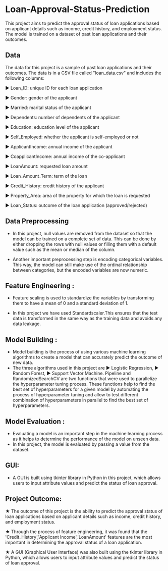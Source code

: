 # Loan-Approval-Status-Prediction

This project aims to predict the approval status of loan applications based on applicant details such as income, credit history, and employment status. The model is trained on a dataset of past loan applications and their outcomes.

## Data
The data for this project is a sample of past loan applications and their outcomes. The data is in a CSV file called "loan_data.csv" and includes the following columns:

&#9658; Loan_ID: unique ID for each loan application

&#9658; Gender: gender of the applicant

&#9658; Married: marital status of the applicant

&#9658; Dependents: number of dependents of the applicant

&#9658; Education: education level of the applicant

&#9658; Self_Employed: whether the applicant is self-employed or not

&#9658; ApplicantIncome: annual income of the applicant

&#9658; CoapplicantIncome: annual income of the co-applicant

&#9658; LoanAmount: requested loan amount

&#9658; Loan_Amount_Term: term of the loan

&#9658; Credit_History: credit history of the applicant

&#9658; Property_Area: area of the property for which the loan is requested

&#9658; Loan_Status: outcome of the loan application (approved/rejected)


## Data Preprocessing
- In this project, null values are removed from the dataset so that the model can be trained on a complete set of data. This can be done by either dropping the rows with null values or filling them with a default value such as the mean or median of the column.

- Another important preprocessing step is encoding categorical variables. This way, the model can still make use of the ordinal relationship between categories, but the encoded variables are now numeric.

## Feature Engineering :
- Feature scaling is used to standardize the variables by transforming them to have a mean of 0 and a standard deviation of 1. 

- In this project we have used Standardscaler.This ensures that the test data is transformed in the same way as the training data and avoids any data leakage.

## Model Building :
- Model building is the process of using various machine learning algorithms to create a model that can accurately predict the outcome of new data.
- The three algorithms used in this project are 
&#9658; Logistic Regression,
&#9658;  Random Forest, 
&#9658;  Support Vector Machine. 
Pipeline and RandomizedSearchCV are two functions that were used to parallelize the hyperparameter tuning process. These functions help to find the best set of hyperparameters for a given model by automating the process of hyperparameter tuning and allow to test different combination of hyperparameters in parallel to find the best set of hyperparameters.

## Model Evaluation :
- Evaluating a model is an important step in the machine learning process as it helps to determine the performance of the model on unseen data. 
- In this project, the model is evaluated by passing a value from the dataset.

## GUI:
-  A GUI is built using tkinter library in Python in this project, which allows users to input attribute values and predict the status of loan approval. 

## Project Outcome:
&#9733; The outcome of this project is the ability to predict the approval status of loan applications based on applicant details such as income, credit history, and employment status. 

&#9733; Through the process of feature engineering, it was found that the 'Credit_History','Applicant Income','LoanAmount' features are the most important in determining the approval status of a loan application.

&#9733; A GUI (Graphical User Interface) was also built using the tkinter library in Python, which allows users to input attribute values and predict the status of loan approval.
